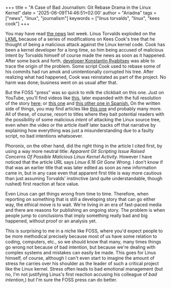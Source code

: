 +++
title = "A Case of Bad Journalism: Git Rebase Drama in the Linux Kernel"
date = '2025-06-09T14:46:51+02:00'
author = "Ariadna"
tags = ["news", "linux", "journalism"]
keywords = ["linus torvalds", "linux", "kees cook"]
+++

You may have read [the news][rebase-phoronix] last week. Linus Torvalds exploded
on the [LKML][linus-lkml] because of a series of modifications on Kees Cook's
tree that he thought of being a malicious attack against the Linux kernel code.
Cook has been a kernel developer for a long time, so him being accused of
malicious intent by Torvalds himself of course made the news as soon as it
happened. After some back and forth, [developer Konstantin
Ryabitsev][ryabitsev-lkml] was able to trace the origin of the problem. Some
script Cook used to rebase some of his commits had run amok and unintentionally
corrupted his tree. After realizing what had happened, Cook was reinstated as
part of the project. No harm was done; business went on as usual after that.

But the FOSS "press" was so quick to milk the clickbait on this one. Just on
YouTube, you'll find videos like [this,][savvynik-1] later expanded with the
full resolution of the story [here;][savvynik-2] or [this one][robertson] and
[this other one in Spanish.][librebyte] On the written side of things, you may
find articles like [this one][itsfoss] and probably many more. All of these, of 
course, resort to titles where they bait potential readers with the possibility
of some malicious _intent_ of attacking the Linux source tree, even when the
video or the article itself later backs off that narrative by explaining how
everything was just a misunderstanding due to a faulty script, no bad intentions
whatsoever.

Phoronix, on the other hand, did the right thing in the article I cited first,
by using a way more neutral title: _Apparent Git Scripting Issue Raised Concerns
Of Possible Malicious Linux Kernel Activity._ However I have noticed that the
article URL says _Linux 6.16 Git Gone Wrong._ I don't know if that was an
earlier title that was later edited as soon as new information came in, but in
any case even that apparent first title is way more cautious than just assuming
Torvalds' instinctive (and quite understandable, though rushed) first reaction 
at face value.

Even Linus can get things wrong from time to time. Therefore, when reporting on 
something that is still a developing story that can go either way, the
ethical move is to wait. We're living in an era of fast-paced media and there
are reasons for publishing an ongoing story. The problem is when people jump to
conclusions that imply something really bad and big happened, without proof or
an analysis yet.

This is surprising to me in a niche like FOSS, where you'd expect people to be
more methodical precisely because most of us have some relation to coding,
computers, etc., so we should know that many, many times things go wrong not
because of bad intention, but because we're dealing with complex systems and
mistakes can easily be made. This goes for Linus himself, of course, although I
can't even start to imagine the amount of stress he carries over his shoulder as
the leader of such a critical project like the Linux kernel. Stress often leads
to bad emotional management (but no, I'm not justifying Linus's first reaction
accusing his colleague of _bad intention,_) but I'm sure the FOSS press can do
better.

[rebase-phoronix]: https://www.phoronix.com/news/Linux-6.16-Git-Gone-Wrong

[linus-lkml]: https://lore.kernel.org/all/CAHk-=wj4a_CvL6-=8gobwScstu-gJpX4XbX__hvcE=e9zaQ_9A@mail.gmail.com/

[ryabitsev-lkml]: https://lore.kernel.org/all/202505312300.95D7D917@keescook/

[savvynik-1]: https://www.youtube.com/watch?v=Zu42F-XMNC4

[savvynik-2]: https://www.youtube.com/watch?v=NnrMmq8Sf44

[robertson]: https://www.youtube.com/watch?v=GhfhzTDQdUU

[librebyte]: https://www.youtube.com/watch?v=AQBx_N3-R1c

[itsfoss]: https://news.itsfoss.com/linus-kernel-broken-pull-request/
